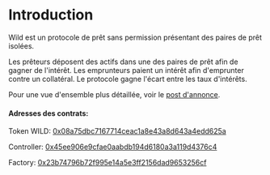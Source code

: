 # Introduction

Wild est un protocole de prêt sans permission présentant des paires de prêt isolées.

Les prêteurs déposent des actifs dans une des paires de prêt afin de gagner de l'intérêt. Les emprunteurs paient un intérêt afin d'emprunter contre un collatéral. Le protocole gagne l'écart entre les taux d'intérêts.

Pour une vue d'ensemble plus détaillée, voir le [post d'annonce](https://medium.com/wild-credit/announcing-wild-credit-borrow-or-lend-any-token-8af2a7d69206).

#### Adresses des contrats:

Token WILD: [0x08a75dbc7167714ceac1a8e43a8d643a4edd625a](https://etherscan.io/address/0x08a75dbc7167714ceac1a8e43a8d643a4edd625a)

Controller: [0x45ee906e9cfae0aabdb194d6180a3a119d4376c4](https://etherscan.io/address/0x45ee906e9cfae0aabdb194d6180a3a119d4376c4)

Factory: [0x23b74796b72f995e14a5e3ff2156dad9653256cf](https://etherscan.io/address/0x23b74796b72f995e14a5e3ff2156dad9653256cf)

